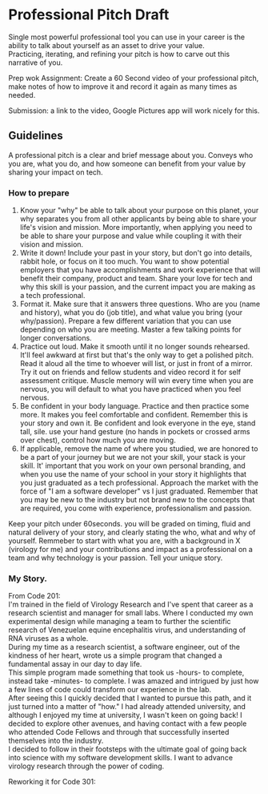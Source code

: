 # Professional Pitch Draft

Single most powerful professional tool you can use in your career is the ability to talk about yourself as an asset to drive your value. <br>
Practicing, iterating, and refining your pitch is how to carve out this narrative of you. <br>

Prep wok Assignment: Create a 60 Second video of your professional pitch, make notes of how to improve it and record it again as many times as needed. <br>

Submission: a link to the video, Google Pictures app will work nicely for this. <br>

## Guidelines

A professional pitch is a clear and brief message about you. Conveys who you are, what you do, and how someone can benefit from your value by sharing your impact on tech. 

### How to prepare

1. Know your "why" be able to talk about your purpose on this planet, your why separates you from all other applicants by being able to share your life's vision and mission. More importantly, when applying you need to be able to share your purpose and value while coupling it with their vision and mission.
2. Write it down! Include your past in your story, but don't go into details, rabbit hole, or focus on it too much. You want to show potential employers that you have accomplishments and work experience that will benefit their company, product and team. Share your love for tech and why this skill is your passion, and the current impact you are making as a tech professional. 
3. Format it. Make sure that it answers three questions. Who are you (name and history), what you do (job title), and what value you bring (your why/passion). Prepare a few different variation that you can use depending on who you are meeting. Master a few talking points for longer conversations. 
4. Practice out loud. Make it smooth until it no longer sounds rehearsed. It'll feel awkward at first but that's the only way to get a polished pitch. Read it aloud all the time to whoever will list, or just in front of a mirror. Try it out on friends and fellow students and video record it for self assessment critique. Muscle memory will win every time when you are nervous, you will default to what you have practiced when you feel nervous.
5. Be confident in your body language. Practice and then practice some more. It makes you feel comfortable and confident. Remember this is your story and own it. Be confident and look everyone in the eye, stand tall, sile. use your hand gesture (no hands in pockets or crossed arms over chest), control how much you are moving. 
6. If applicable, remove the name of where you studied, we are honored to be a part of your journey but we are not your skill, your stack is your skill. It' important that you work on your own personal branding, and when you use the name of your school in your story it highlights that you just graduated as a tech professional. Approach the market with the force of "I am a software developer" vs I just graduated. Remember that you may be new to the industry but not brand new to the concepts that are required, you come with experience, professionalism and passion.

Keep your pitch under 60seconds. you will be graded on timing, fluid and natural delivery of your story, and clearly stating the who, what and why of yourself. Remmeber to start with what you are, with a background in X (virology for me) and your contributions and impact as a professional on a team and why technology is your passion. Tell your unique story. 

### My Story.

From Code 201: <br>
I'm trained in the field of Virology Research and I've spent that career as a research scientist and manager for small labs. Where I conducted my own experimental design while managing a team to further the scientific research of Venezuelan equine encephalitis virus, and understanding of RNA viruses as a whole. <br>
During my time as a research scientist, a software engineer, out of the kindness of her heart, wrote us a simple program that changed a fundamental assay in our day to day life. <br>
This simple program made something that took us -hours- to complete, instead take -minutes- to complete. I was amazed and intrigued by just how a few lines of code could transform our experience in the lab. <br>
After seeing this I quickly decided that I wanted to pursue this path, and it just turned into a matter of "how." I had already attended university, and although I enjoyed my time at university, I wasn't keen on going back! I decided to explore other avenues, and having contact with a few people who attended Code Fellows and through that successfully inserted themselves into the industry. <br>
I decided to follow in their footsteps with the ultimate goal of going back into science with my software development skills. I want to advance virology research through the power of coding. <br>

Reworking it for Code 301: 